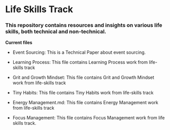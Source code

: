 # Life Skills Track
### This repository contains resources and insights on various life skills, both technical and non-technical.

**Current files**

- Event Sourcing: This is a Technical Paper about event sourcing.

- Learning Process: This file contains Learning Process work from life-skills track

- Grit and Growth Mindset: This file contains Grit and Growth Mindset work from life-skills track
- Tiny Habits: This file contains Tiny Habits work from life-skills track
  
- Energy Management.md: This file contains Energy Management work from life-skills track
- Focus Management: This file contains Focus Management work from life skills track. 